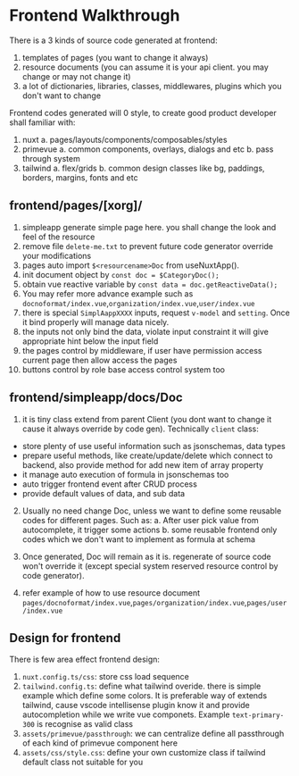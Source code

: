 # Frontend Walkthrough
There is a 3 kinds of source code generated at frontend:
1. templates of pages (you want to change it always)
2. resource documents (you can assume it is your api client. you may change or may not change it)
3. a lot of dictionaries, libraries, classes, middlewares, plugins which you don't want to change


Frontend codes generated will 0 style, to create good product developer shall familiar with:
1. nuxt 
    a. pages/layouts/components/composables/styles
2. primevue
    a. common components, overlays, dialogs and etc
    b. pass through system
3. tailwind
    a. flex/grids
    b. common design classes like bg, paddings, borders, margins, fonts and etc





## frontend/pages/[xorg]/<resourcename>
1. simpleapp generate simple page here. you shall change the look and feel of the resource
2. remove file `delete-me.txt` to prevent future code generator override your modifications
3. pages auto import `$<resourcename>Doc` from useNuxtApp(). 
4. init document object by `const doc = $CategoryDoc();` 
5. obtain vue reactive variable by `const data = doc.getReactiveData();`
6. You may refer more advance example such as `docnoformat/index.vue`,`organization/index.vue`,`user/index.vue`
7. there is special `SimplAappXXXX` inputs, request `v-model` and `setting`. Once it bind properly will manage data nicely.
8. the inputs not only bind the data, violate input constraint it will give appropriate hint below the input field
9. the pages control by middleware, if user have permission access current page then allow access the pages
10. buttons control by role base access control system too


## frontend/simpleapp/docs/<resourcename>Doc
1. it is tiny class extend from parent <resourcename>Client (you dont want to change it cause it always override by code gen). Technically `client` class:
* store plenty of use useful information such as jsonschemas, data types
* prepare useful methods, like create/update/delete which connect to backend, also provide method for add new item of array property
* it manage auto execution of formula in jsonschemas too
* auto trigger frontend event after CRUD process
* provide default values of data, and sub data

2. Usually no need change <resource>Doc, unless we want to define some reusable codes for different pages. Such as:
a. After user pick value from autocomplete, it trigger some actions
b. some reusable frontend only codes which we don't want to implement as formula at schema

3. Once generated, <resource>Doc will remain as it is. regenerate of source code won't override it (except special system reserved resource control by code generator).

4. refer example of how to use resource document `pages/docnoformat/index.vue`,`pages/organization/index.vue`,`pages/user/index.vue`


## Design for frontend
There is few area effect frontend design:
1. `nuxt.config.ts/css`: store css load sequence
2. `tailwind.config.ts`: define what tailwind overide. there is simple example which define some colors. It is preferable way of extends tailwind, cause vscode intellisense plugin know it and provide autocompletion while we write vue componets. Example `text-primary-300` is recognise as valid class
3. `assets/primevue/passthrough`: we can centralize define all passthrough of each kind of primevue component here
4. `assets/css/style.css`: define your own customize class if tailwind default class not suitable for you